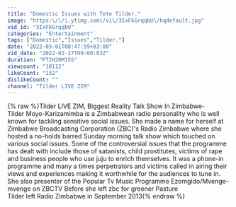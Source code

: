 ```yaml
---
title: "Domestic Issues with Tete Tilder."
image: "https:\/\/i.ytimg.com\/vi\/3IxFkGrqqbU\/hqdefault.jpg"
vid_id: "3IxFkGrqqbU"
categories: "Entertainment"
tags: ["Domestic","Issues","Tilder."]
date: "2022-03-01T08:47:59+03:00"
vid_date: "2022-02-27T09:00:03Z"
duration: "PT2H20M15S"
viewcount: "10112"
likeCount: "132"
dislikeCount: ""
channel: "Tilder LIVE ZIM"
---
```

{% raw %}Tilder LIVE ZIM, Biggest Reality Talk Show In Zimbabwe- <br />Tilder Moyo-Karizamimba is a Zimbabwean radio personality who is well known for tackling sensitive social issues. She made a name for herself at Zimbabwe Broadcasting Corporation (ZBC)'s Radio Zimbabwe where she hosted a no-holds barred Sunday morning talk show which touched on various social issues. Some of the controversial issues that the programme has dealt with include those of satanists, child prostitutes, victims of rape and business people who use juju to enrich themselves. It was a phone-in programme and many a times perpetrators and victims called in airing their views and experiences making it worthwhile for the audiences to tune in. She also presenter of the Popular Tv Music Programme Ezomgido/Mvenge-mvenge on ZBCTV Before she left zbc for greener Pasture <br />Tilder left Radio Zimbabwe in September 2013{% endraw %}
